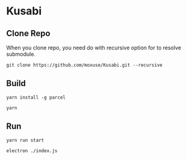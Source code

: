 # Kusabi

## Clone Repo

When you clone repo, you need do with recursive option for to resolve submodule.

```
git clone https://github.com/moxuse/Kusabi.git --recursive
```

## Build

```
yarn install -g parcel

yarn
```

## Run

```
yarn run start

electron ./index.js
```
